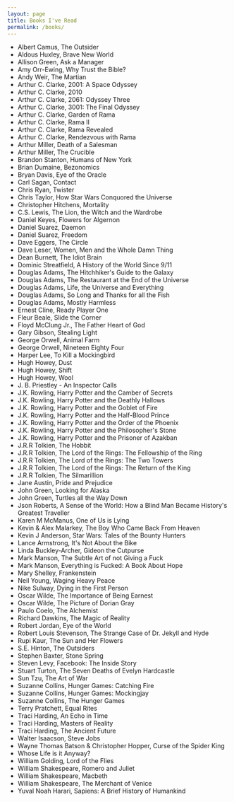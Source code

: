 ```yaml
---
layout: page
title: Books I've Read
permalink: /books/
---
```


- Albert Camus, The Outsider
- Aldous Huxley, Brave New World
- Allison Green, Ask a Manager
- Amy Orr-Ewing, Why Trust the Bible?
- Andy Weir, The Martian
- Arthur C. Clarke, 2001: A Space Odyssey
- Arthur C. Clarke, 2010
- Arthur C. Clarke, 2061: Odyssey Three
- Arthur C. Clarke, 3001: The Final Odyssey
- Arthur C. Clarke, Garden of Rama
- Arthur C. Clarke, Rama II
- Arthur C. Clarke, Rama Revealed
- Arthur C. Clarke, Rendezvous with Rama
- Arthur Miller, Death of a Salesman
- Arthur Miller, The Crucible
- Brandon Stanton, Humans of New York
- Brian Dumaine, Bezonomics
- Bryan Davis, Eye of the Oracle
- Carl Sagan, Contact
- Chris Ryan, Twister
- Chris Taylor, How Star Wars Conquored the Universe
- Christopher Hitchens, Mortality
- C.S. Lewis, The Lion, the Witch and the Wardrobe
- Daniel Keyes, Flowers for Algernon
- Daniel Suarez, Daemon
- Daniel Suarez, Freedom
- Dave Eggers, The Circle
- Dave Leser, Women, Men and the Whole Damn Thing
- Dean Burnett, The Idiot Brain
- Dominic Streatfield, A History of the World Since 9/11
- Douglas Adams, The Hitchhiker's Guide to the Galaxy
- Douglas Adams, The Restaurant at the End of the Universe
- Douglas Adams, Life, the Universe and Everything
- Douglas Adams, So Long and Thanks for all the Fish
- Douglas Adams, Mostly Harmless
- Ernest Cline, Ready Player One
- Fleur Beale, Slide the Corner
- Floyd McClung Jr., The Father Heart of God
- Gary Gibson, Stealing Light
- George Orwell, Animal Farm
- George Orwell, Nineteen Eighty Four
- Harper Lee, To Kill a Mockingbird
- Hugh Howey, Dust
- Hugh Howey, Shift
- Hugh Howey, Wool
- J. B. Priestley - An Inspector Calls
- J.K. Rowling, Harry Potter and the Camber of Secrets
- J.K. Rowling, Harry Potter and the Deathly Hallows
- J.K. Rowling, Harry Potter and the Goblet of Fire
- J.K. Rowling, Harry Potter and the Half-Blood Prince
- J.K. Rowling, Harry Potter and the Order of the Phoenix
- J.K. Rowling, Harry Potter and the Philosopher's Stone
- J.K. Rowling, Harry Potter and the Prisoner of Azakban
- J.R.R Tolkien, The Hobbit
- J.R.R Tolkien, The Lord of the Rings: The Fellowship of the Ring
- J.R.R Tolkien, The Lord of the Rings: The Two Towers
- J.R.R Tolkien, The Lord of the Rings: The Return of the King
- J.R.R Tolkien, The Silmarillion
- Jane Austin, Pride and Prejudice
- John Green, Looking for Alaska
- John Green, Turtles all the Way Down
- Json Roberts, A Sense of the World: How a Blind Man Became History's Greatest Traveller
- Karen M McManus, One of Us is Lying
- Kevin & Alex Malarkey, The Boy Who Came Back From Heaven
- Kevin J Anderson, Star Wars: Tales of the Bounty Hunters
- Lance Armstrong, It's Not About the Bike
- Linda Buckley-Archer, Gideon the Cutpurse
- Mark Manson, The Subtle Art of not Giving a Fuck
- Mark Manson, Everything is Fucked: A Book About Hope
- Mary Shelley, Frankenstein
- Neil Young, Waging Heavy Peace
- Nike Sulway, Dying in the First Person
- Oscar Wilde, The Importance of Being Earnest
- Oscar Wilde, The Picture of Dorian Gray
- Paulo Coelo, The Alchemist
- Richard Dawkins, The Magic of Reality
- Robert Jordan, Eye of the World
- Robert Louis Stevenson, The Strange Case of Dr. Jekyll and Hyde
- Rupi Kaur, The Sun and Her Flowers
- S.E. Hinton, The Outsiders
- Stephen Baxter, Stone Spring
- Steven Levy, Facebook: The Inside Story
- Stuart Turton, The Seven Deaths of Evelyn Hardcastle
- Sun Tzu, The Art of War
- Suzanne Collins, Hunger Games: Catching Fire
- Suzanne Collins, Hunger Games: Mockingjay
- Suzanne Collins, The Hunger Games
- Terry Pratchett, Equal Rites
- Traci Harding, An Echo in Time
- Traci Harding, Masters of Reality
- Traci Harding, The Ancient Future
- Walter Isaacson, Steve Jobs
- Wayne Thomas Batson & Christopher Hopper, Curse of the Spider King
- Whose Life is it Anyway?
- William Golding, Lord of the Flies
- William Shakespeare, Romero and Juliet
- William Shakespeare, Macbeth
- William Shakespeare, The Merchant of Venice
- Yuval Noah Harari, Sapiens: A Brief History of Humankind
